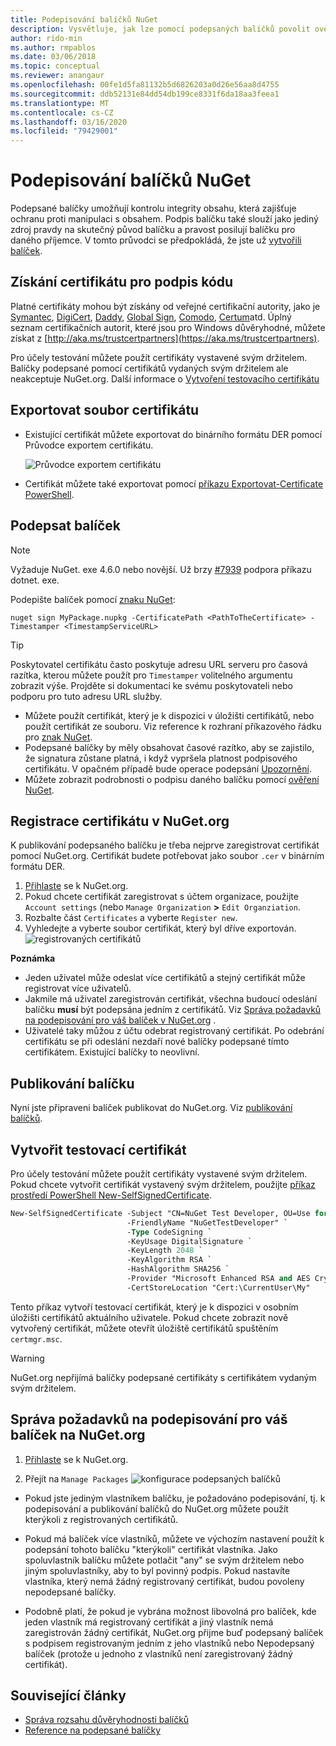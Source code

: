 ```yaml
---
title: Podepisování balíčků NuGet
description: Vysvětluje, jak lze pomocí podepsaných balíčků povolit ověření integrity obsahu.
author: rido-min
ms.author: rmpablos
ms.date: 03/06/2018
ms.topic: conceptual
ms.reviewer: anangaur
ms.openlocfilehash: 00fe1d5fa81132b5d6826203a0d26e56aa8d4755
ms.sourcegitcommit: ddb52131e84dd54db199ce8331f6da18aa3feea1
ms.translationtype: MT
ms.contentlocale: cs-CZ
ms.lasthandoff: 03/16/2020
ms.locfileid: "79429001"
---
```

# <a name="signing-nuget-packages"></a>Podepisování balíčků NuGet

Podepsané balíčky umožňují kontrolu integrity obsahu, která zajišťuje ochranu proti manipulaci s obsahem. Podpis balíčku také slouží jako jediný zdroj pravdy na skutečný původ balíčku a pravost posilují balíčku pro daného příjemce. V tomto průvodci se předpokládá, že jste už [vytvořili balíček](creating-a-package.md).

## <a name="get-a-code-signing-certificate"></a>Získání certifikátu pro podpis kódu

Platné certifikáty mohou být získány od veřejné certifikační autority, jako je [Symantec](https://trustcenter.websecurity.symantec.com/process/trust/productOptions?productType=SoftwareValidationClass3), [DigiCert](https://www.digicert.com/code-signing/), [Daddy](https://www.godaddy.com/web-security/code-signing-certificate), [Global Sign](https://www.globalsign.com/en/code-signing-certificate/), [Comodo](https://www.comodo.com/e-commerce/code-signing/code-signing-certificate.php), [Certum](https://www.certum.eu/certum/cert,offer_en_open_source_cs.xml)atd. Úplný seznam certifikačních autorit, které jsou pro Windows důvěryhodné, můžete získat z [http://aka.ms/trustcertpartners](https://aka.ms/trustcertpartners).

Pro účely testování můžete použít certifikáty vystavené svým držitelem. Balíčky podepsané pomocí certifikátů vydaných svým držitelem ale neakceptuje NuGet.org. Další informace o [Vytvoření testovacího certifikátu](#create-a-test-certificate)

## <a name="export-the-certificate-file"></a>Exportovat soubor certifikátu

* Existující certifikát můžete exportovat do binárního formátu DER pomocí Průvodce exportem certifikátu.

  ![Průvodce exportem certifikátu](../reference/media/CertificateExportWizard.png)

* Certifikát můžete také exportovat pomocí [příkazu Exportovat-Certificate PowerShell](/powershell/module/pkiclient/export-certificate).

## <a name="sign-the-package"></a>Podepsat balíček

> [!note]
> Vyžaduje NuGet. exe 4.6.0 nebo novější. Už brzy [#7939](https://github.com/NuGet/Home/issues/7939) podpora příkazu dotnet. exe.

Podepište balíček pomocí [znaku NuGet](../reference/cli-reference/cli-ref-sign.md):

```cli
nuget sign MyPackage.nupkg -CertificatePath <PathToTheCertificate> -Timestamper <TimestampServiceURL>
```

> [!Tip]
> Poskytovatel certifikátu často poskytuje adresu URL serveru pro časová razítka, kterou můžete použít pro `Timestamper` volitelného argumentu zobrazit výše. Projděte si dokumentaci ke svému poskytovateli nebo podporu pro tuto adresu URL služby.

* Můžete použít certifikát, který je k dispozici v úložišti certifikátů, nebo použít certifikát ze souboru. Viz reference k rozhraní příkazového řádku pro [znak NuGet](../reference/cli-reference/cli-ref-sign.md).
* Podepsané balíčky by měly obsahovat časové razítko, aby se zajistilo, že signatura zůstane platná, i když vypršela platnost podpisového certifikátu. V opačném případě bude operace podepsání [Upozornění](../reference/errors-and-warnings/NU3002.md).
* Můžete zobrazit podrobnosti o podpisu daného balíčku pomocí [ověření NuGet](../reference/cli-reference/cli-ref-verify.md).

## <a name="register-the-certificate-on-nugetorg"></a>Registrace certifikátu v NuGet.org

K publikování podepsaného balíčku je třeba nejprve zaregistrovat certifikát pomocí NuGet.org. Certifikát budete potřebovat jako soubor `.cer` v binárním formátu DER.

1. [Přihlaste](https://www.nuget.org/users/account/LogOn?returnUrl=%2F) se k NuGet.org.
1. Pokud chcete certifikát zaregistrovat s účtem organizace, použijte `Account settings` (nebo `Manage Organization` **>** `Edit Organziation`.
1. Rozbalte část `Certificates` a vyberte `Register new`.
1. Vyhledejte a vyberte soubor certifikát, který byl dříve exportován.
  ![registrovaných certifikátů](../reference/media/registered-certs.png)

**Poznámka**
* Jeden uživatel může odeslat více certifikátů a stejný certifikát může registrovat více uživatelů.
* Jakmile má uživatel zaregistrován certifikát, všechna budoucí odeslání balíčku **musí** být podepsána jedním z certifikátů. Viz [Správa požadavků na podepisování pro váš balíček v NuGet.org](#manage-signing-requirements-for-your-package-on-nugetorg) .
* Uživatelé taky můžou z účtu odebrat registrovaný certifikát. Po odebrání certifikátu se při odeslání nezdaří nové balíčky podepsané tímto certifikátem. Existující balíčky to neovlivní.

## <a name="publish-the-package"></a>Publikování balíčku

Nyní jste připraveni balíček publikovat do NuGet.org. Viz [publikování balíčků](../nuget-org/Publish-a-package.md).

## <a name="create-a-test-certificate"></a>Vytvořit testovací certifikát

Pro účely testování můžete použít certifikáty vystavené svým držitelem. Pokud chcete vytvořit certifikát vystavený svým držitelem, použijte [příkaz prostředí PowerShell New-SelfSignedCertificate](/powershell/module/pkiclient/new-selfsignedcertificate).

```ps
New-SelfSignedCertificate -Subject "CN=NuGet Test Developer, OU=Use for testing purposes ONLY" `
                          -FriendlyName "NuGetTestDeveloper" `
                          -Type CodeSigning `
                          -KeyUsage DigitalSignature `
                          -KeyLength 2048 `
                          -KeyAlgorithm RSA `
                          -HashAlgorithm SHA256 `
                          -Provider "Microsoft Enhanced RSA and AES Cryptographic Provider" `
                          -CertStoreLocation "Cert:\CurrentUser\My" 
```

Tento příkaz vytvoří testovací certifikát, který je k dispozici v osobním úložišti certifikátů aktuálního uživatele. Pokud chcete zobrazit nově vytvořený certifikát, můžete otevřít úložiště certifikátů spuštěním `certmgr.msc`.

> [!Warning]
> NuGet.org nepřijímá balíčky podepsané certifikáty s certifikátem vydaným svým držitelem.

## <a name="manage-signing-requirements-for-your-package-on-nugetorg"></a>Správa požadavků na podepisování pro váš balíček na NuGet.org
1. [Přihlaste](https://www.nuget.org/users/account/LogOn?returnUrl=%2F) se k NuGet.org.

1. Přejít na `Manage Packages` 
   ![konfigurace podepsaných balíčků](../reference/media/configure-package-signers.png)

* Pokud jste jediným vlastníkem balíčku, je požadováno podepisování, tj. k podepisování a publikování balíčků do NuGet.org můžete použít kterýkoli z registrovaných certifikátů.

* Pokud má balíček více vlastníků, můžete ve výchozím nastavení použít k podepsání tohoto balíčku "kterýkoli" certifikát vlastníka. Jako spoluvlastník balíčku můžete potlačit "any" se svým držitelem nebo jiným spoluvlastníky, aby to byl povinný podpis. Pokud nastavíte vlastníka, který nemá žádný registrovaný certifikát, budou povoleny nepodepsané balíčky. 

* Podobně platí, že pokud je vybrána možnost libovolná pro balíček, kde jeden vlastník má registrovaný certifikát a jiný vlastník nemá zaregistrován žádný certifikát, NuGet.org přijme buď podepsaný balíček s podpisem registrovaným jedním z jeho vlastníků nebo Nepodepsaný balíček (protože u jednoho z vlastníků není zaregistrovaný žádný certifikát).

## <a name="related-articles"></a>Související články

- [Správa rozsahu důvěryhodnosti balíčků](../consume-packages/installing-signed-packages.md)
- [Reference na podepsané balíčky](../reference/Signed-Packages-Reference.md)

